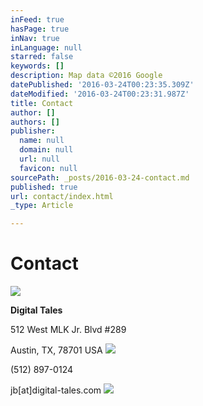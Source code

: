 ```yaml
---
inFeed: true
hasPage: true
inNav: true
inLanguage: null
starred: false
keywords: []
description: Map data ©2016 Google
datePublished: '2016-03-24T00:23:35.309Z'
dateModified: '2016-03-24T00:23:31.987Z'
title: Contact
author: []
authors: []
publisher:
  name: null
  domain: null
  url: null
  favicon: null
sourcePath: _posts/2016-03-24-contact.md
published: true
url: contact/index.html
_type: Article

---
```

# Contact
![](https://the-grid-user-content.s3-us-west-2.amazonaws.com/5222efb0-48bb-422b-82d2-fc59674309b4.jpg)

**Digital Tales**

512 West MLK Jr. Blvd \#289

Austin, TX, 78701 USA
![](https://the-grid-user-content.s3-us-west-2.amazonaws.com/30e1daab-ba92-46db-bac6-5acbff5f0138.png)

(512) 897-0124

jb\[at\]digital-tales.com
![](https://the-grid-user-content.s3-us-west-2.amazonaws.com/96b3ee89-8098-4eaa-89ea-975bb51b1000.png)